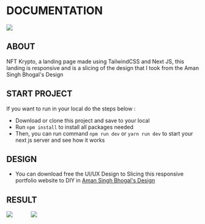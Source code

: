 # DOCUMENTATION

<img src="https://s3-alpha.figma.com/hub/file/2798986030/7e1f5a85-2047-40f6-a473-37603c802edc-cover.png"/>

## ABOUT
NFT Krypto, a landing page made using TailwindCSS and Next JS, this landing is responsive and is a slicing of the design that I took from the Aman Singh Bhogal's Design

## START PROJECT

If you want to run in your local do the steps below :
- Download or clone this project and save to your local 
- Run `npm install` to install all packages needed
- Then, you can run command `npm run dev` or `yarn run dev` to start your next js server and see how it works

## DESIGN
- You can download free the UI/UX Design to Slicing this responsive portfolio website to DIY in <a href="https://www.figma.com/community/file/1188263961246625436">Aman Singh Bhogal's Design</a>

## RESULT

<div style="display: flex;">
  <img src="https://i.postimg.cc/yd4T8sZ8/mobile-krypto.png" style="margin-right: 3rem;" />
  <img src="https://i.postimg.cc/cCDYwSrY/desktop-krypto.png"/>
</div>

